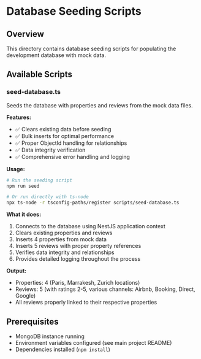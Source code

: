 # Database Seeding Scripts

## Overview
This directory contains database seeding scripts for populating the development database with mock data.

## Available Scripts

### seed-database.ts
Seeds the database with properties and reviews from the mock data files.

**Features:**
- ✅ Clears existing data before seeding
- ✅ Bulk inserts for optimal performance
- ✅ Proper ObjectId handling for relationships
- ✅ Data integrity verification
- ✅ Comprehensive error handling and logging

**Usage:**
```bash
# Run the seeding script
npm run seed

# Or run directly with ts-node
npx ts-node -r tsconfig-paths/register scripts/seed-database.ts
```

**What it does:**
1. Connects to the database using NestJS application context
2. Clears existing properties and reviews
3. Inserts 4 properties from mock data
4. Inserts 5 reviews with proper property references
5. Verifies data integrity and relationships
6. Provides detailed logging throughout the process

**Output:**
- Properties: 4 (Paris, Marrakesh, Zurich locations)
- Reviews: 5 (with ratings 2-5, various channels: Airbnb, Booking, Direct, Google)
- All reviews properly linked to their respective properties

## Prerequisites
- MongoDB instance running
- Environment variables configured (see main project README)
- Dependencies installed (`npm install`)
